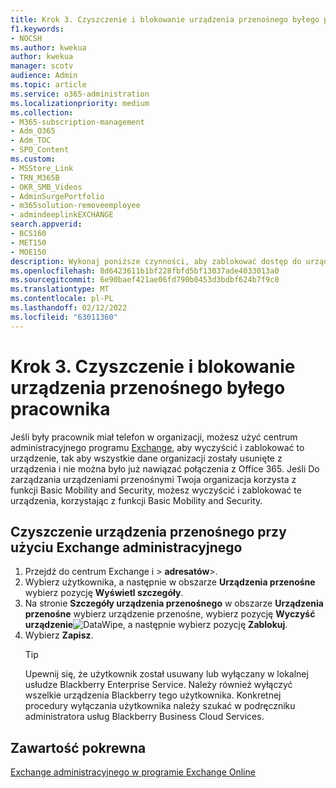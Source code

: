 ```yaml
---
title: Krok 3. Czyszczenie i blokowanie urządzenia przenośnego byłego pracownika
f1.keywords:
- NOCSH
ms.author: kwekua
author: kwekua
manager: scotv
audience: Admin
ms.topic: article
ms.service: o365-administration
ms.localizationpriority: medium
ms.collection:
- M365-subscription-management
- Adm_O365
- Adm_TOC
- SPO_Content
ms.custom:
- MSStore_Link
- TRN_M365B
- OKR_SMB_Videos
- AdminSurgePortfolio
- m365solution-removeemployee
- admindeeplinkEXCHANGE
search.appverid:
- BCS160
- MET150
- MOE150
description: Wykonaj poniższe czynności, aby zablokować dostęp do urządzenia przenośnego byłego pracownika.
ms.openlocfilehash: 8d6423611b1bf228fbfd5bf13037ade4033013a0
ms.sourcegitcommit: 6e90baef421ae06fd790b0453d3bdbf624b7f9c0
ms.translationtype: MT
ms.contentlocale: pl-PL
ms.lasthandoff: 02/12/2022
ms.locfileid: "63011360"
---
```

# <a name="step-3---wipe-and-block-a-former-employees-mobile-device"></a>Krok 3. Czyszczenie i blokowanie urządzenia przenośnego byłego pracownika

Jeśli były pracownik miał telefon w organizacji, możesz użyć centrum administracyjnego programu <a href="https://go.microsoft.com/fwlink/p/?linkid=2059104" target="_blank">Exchange</a>, aby wyczyścić i zablokować to urządzenie, tak aby wszystkie dane organizacji zostały usunięte z urządzenia i nie można było już nawiązać połączenia z Office 365. Jeśli Do zarządzania urządzeniami przenośnymi Twoja organizacja korzysta z funkcji Basic Mobility and Security, możesz wyczyścić i zablokować te urządzenia, korzystając z funkcji Basic Mobility and Security.

## <a name="wipe-mobile-device-using-the-exchange-admin-center"></a>Czyszczenie urządzenia przenośnego przy użyciu Exchange administracyjnego

1. Przejdź do centrum Exchange i > **adresatów**\>.<a href="https://go.microsoft.com/fwlink/?linkid=2183135" target="_blank"></a>
1. Wybierz użytkownika, a następnie w obszarze **Urządzenia przenośne** wybierz pozycję **Wyświetl szczegóły**.
1. Na stronie **Szczegóły urządzenia przenośnego** w obszarze **Urządzenia przenośne** wybierz urządzenie przenośne, wybierz pozycję **Wyczyść urządzenie**![ DataWipe](../../media/1c113a36-53cb-4974-884f-3ecd9535506e.png), a następnie wybierz pozycję **Zablokuj**.
1. Wybierz **Zapisz**.
   > [!TIP]
   > Upewnij się, że użytkownik został usuwany lub wyłączany w lokalnej usłudze Blackberry Enterprise Service. Należy również wyłączyć wszelkie urządzenia Blackberry tego użytkownika. Konkretnej procedury wyłączania użytkownika należy szukać w podręczniku administratora usług Blackberry Business Cloud Services.

## <a name="related-content"></a>Zawartość pokrewna

[Exchange administracyjnego w programie Exchange Online](/exchange/exchange-admin-center)
